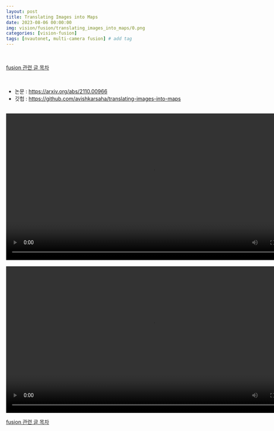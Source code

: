 ```yaml
---
layout: post
title: Translating Images into Maps
date: 2023-08-06 00:00:00
img: vision/fusion/translating_images_into_maps/0.png
categories: [vision-fusion] 
tags: [nvautonet, multi-camera fusion] # add tag
---
```


<br>

[fusion 관련 글 목차](https://gaussian37.github.io/vision-fusion-table/)

<br>

- 논문 : https://arxiv.org/abs/2110.00966
- 깃헙 : https://github.com/avishkarsaha/translating-images-into-maps

<br>
<center><video src="../assets/img/vision/fusion/translating_images_into_maps/1.mp4" alt="Drawing" style="width: 800px;"/></center>
<br>

<video width="800" controls>
  <source src="../assets/img/vision/fusion/translating_images_into_maps/1.mp4" type="video/mp4">
  Your browser does not support the video tag.
</video>



<br>

[fusion 관련 글 목차](https://gaussian37.github.io/vision-fusion-table/)

<br>
